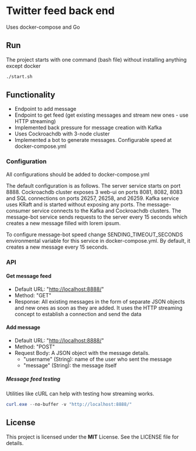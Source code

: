# Twitter feed back end

Uses docker-compose and Go

## Run

The project starts with one command (bash file) without installing anything except docker

``` bash
./start.sh
```

## Functionality

- Endpoint to add message
- Endpoint to get feed (get existing messages and stream new ones - use HTTP streaming)
- Implemented back pressure for message creation with Kafka
- Uses Cockroachdb with 3-node cluster
- Implemented a bot to generate messages. Configurable speed at docker-compose.yml

### Configuration

All configurations should be added to docker-compose.yml

The default configuration is as follows.
The server service starts on port 8888.
Cockroachdb cluster exposes 3 web-ui on ports 8081, 8082, 8083
 and SQL connections on ports 26257, 26258, and 26259.
Kafka service uses KRaft and is started without exposing any ports.
The message-consumer service connects to the Kafka and Cockroachdb clusters.
The message-bot service sends requests to the server every 15 seconds which creates a new message filled with lorem ipsum.

To configure message-bot speed change SENDING_TIMEOUT_SECONDS environmental variable for this service in docker-compose.yml. By default, it creates a new message every 15 seconds.

### API

#### Get message feed

- Default URL: "<http://localhost:8888/>"
- Method: "GET"
- Response: All existing messages in the form of separate JSON objects and new ones as soon as they are added. It uses the HTTP streaming concept to establish a connection and send the data

#### Add message

- Default URL: "<http://localhost:8888/>"
- Method: "POST"
- Request Body: A JSON object with the message details.
  - "username" (String): name of the user who sent the message
  - "message" (String): the message itself

##### Message feed testing

Utilities like cURL can help with testing how streaming works.

```powershell
curl.exe --no-buffer -v "http://localhost:8888/"
```

## License

This project is licensed under the **MIT** License. See the LICENSE file for details.
